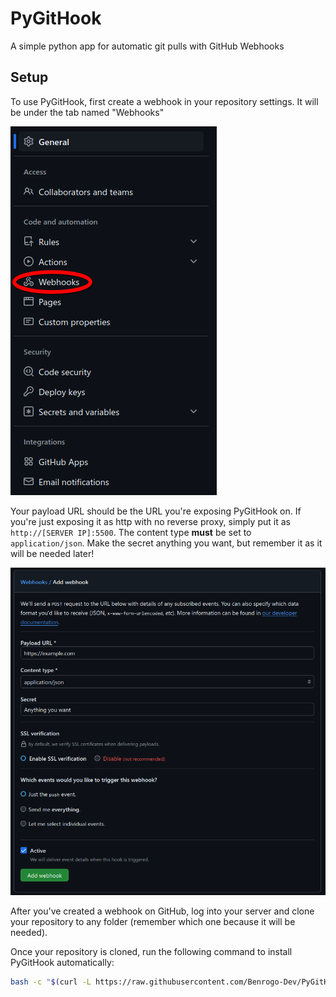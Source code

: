 # PyGitHook
A simple python app for automatic git pulls with GitHub Webhooks

## Setup
To use PyGitHook, first create a webhook in your repository settings. It will be under the tab named "Webhooks"

![Repository Navbar](images/settings_sidebar.png)

Your payload URL should be the URL you're exposing PyGitHook on. If you're just exposing it as http with no reverse proxy, simply put it as `http://[SERVER IP]:5500`. The content type **must** be set to `application/json`.
Make the secret anything you want, but remember it as it will be needed later!

![Webhook Settings](images/webhook_settings.png)

After you've created a webhook on GitHub, log into your server and clone your repository to any folder (remember which one because it will be needed).

Once your repository is cloned, run the following command to install PyGitHook automatically:

```bash
bash -c "$(curl -L https://raw.githubusercontent.com/Benrogo-Dev/PyGitHook/refs/heads/main/install.sh)"
```
